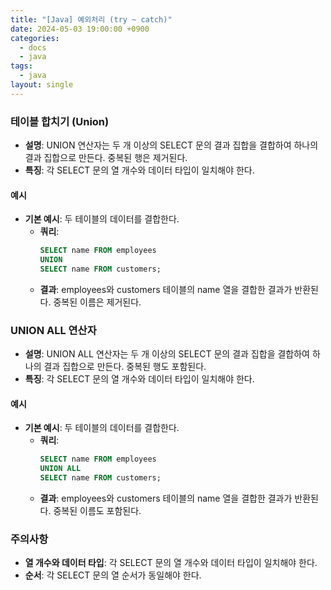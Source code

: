 ```yaml
---
title: "[Java] 예외처리 (try ~ catch)"
date: 2024-05-03 19:00:00 +0900
categories:
  - docs
  - java
tags:
  - java
layout: single
---
```


### 테이블 합치기 (Union)
- **설명**: UNION 연산자는 두 개 이상의 SELECT 문의 결과 집합을 결합하여 하나의 결과 집합으로 만든다. 중복된 행은 제거된다.
- **특징**: 각 SELECT 문의 열 개수와 데이터 타입이 일치해야 한다.

#### 예시
- **기본 예시**: 두 테이블의 데이터를 결합한다.
  - **쿼리**:
    ```sql
    SELECT name FROM employees
    UNION
    SELECT name FROM customers;
    ```
  - **결과**: employees와 customers 테이블의 name 열을 결합한 결과가 반환된다. 중복된 이름은 제거된다.

### UNION ALL 연산자
- **설명**: UNION ALL 연산자는 두 개 이상의 SELECT 문의 결과 집합을 결합하여 하나의 결과 집합으로 만든다. 중복된 행도 포함된다.
- **특징**: 각 SELECT 문의 열 개수와 데이터 타입이 일치해야 한다.

#### 예시
- **기본 예시**: 두 테이블의 데이터를 결합한다.
  - **쿼리**:
    ```sql
    SELECT name FROM employees
    UNION ALL
    SELECT name FROM customers;
    ```
  - **결과**: employees와 customers 테이블의 name 열을 결합한 결과가 반환된다. 중복된 이름도 포함된다.

### 주의사항
- **열 개수와 데이터 타입**: 각 SELECT 문의 열 개수와 데이터 타입이 일치해야 한다.
- **순서**: 각 SELECT 문의 열 순서가 동일해야 한다.